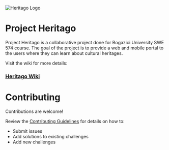 ![Heritago Logo](/images/extras/Heritago_logo3_medium.png)

# Project Heritago
Project Heritago is a collaborative project done for Bogazici University SWE 574 course. The goal of the project is to provide a web and mobile portal to the users where they can learn about cultural heritages.

Visit the wiki for more details:
### [Heritago Wiki](https://github.com/SWE574-Groupago/heritago/wiki/)

# Contributing

Contributions are welcome!

Review the [Contributing Guidelines](https://github.com/SWE574-Groupago/heritago/wiki/Appendix-A.-Contribution-Guidelines) for details on how to:

* Submit issues
* Add solutions to existing challenges
* Add new challenges
